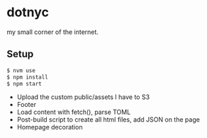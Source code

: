# dotnyc

my small corner of the internet.

## Setup

```sh
$ nvm use
$ npm install
$ npm start
```

- Upload the custom public/assets I have to S3
- Footer
- Load content with fetch(), parse TOML
- Post-build script to create all html files, add JSON on the page
- Homepage decoration
